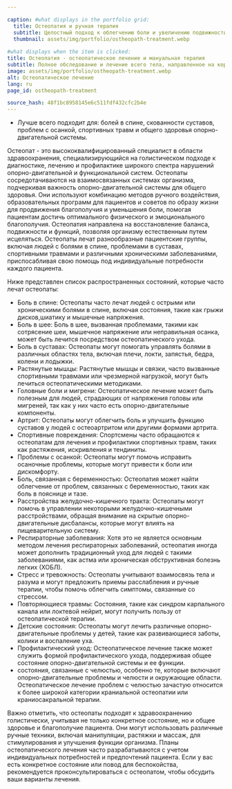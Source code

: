 ```yaml
---

caption: #what displays in the portfolio grid:
  title: Остеопатия и ручная терапия
  subtitle: Целостный подход к облегчению боли и увеличению подвижности, восстановление баланса с помощью остеопатических техник.
  thumbnail: assets/img/portfolio/ostheopath-treatment.webp
  
#what displays when the item is clicked:
title: Остеопатия - остеопатическое лечение и мануальная терапия
subtitle: Полное обследование и лечение всего тела, направленное на коррекцию мышечно-скелетных дисбалансов, облегчение боли и улучшение подвижности. Техники могут включать мобилизацию суставов, миофасциальное расслабление и терапию мягких тканей в зависимости от ваших индивидуальных потребностей.
image: assets/img/portfolio/ostheopath-treatment.webp
alt: Остеопатическое лечение
lang: ru
page_id: ostheopath-treatment

source_hash: 48f1bc8958145e6c511fdf432cfc2b4e
---
```

- Лучше всего подходит для: болей в спине, скованности суставов, проблем с осанкой, спортивных травм и общего здоровья опорно-двигательной системы.

Остеопат - это высококвалифицированный специалист в области здравоохранения, специализирующийся на голистическом подходе к диагностике, лечению и профилактике широкого спектра нарушений опорно-двигательной и функциональной систем. Остеопаты сосредотачиваются на взаимосвязанных системах организма, подчеркивая важность опорно-двигательной системы для общего здоровья. Они используют комбинацию методов ручного воздействия, образовательных программ для пациентов и советов по образу жизни для продвижения благополучия и уменьшения боли, помогая пациентам достичь оптимального физического и эмоционального благополучия. Остеопатия направлена на восстановление баланса, подвижности и функций, позволяя организму естественным путем исцеляться. Остеопаты лечат разнообразные пациентские группы, включая людей с болями в спине, проблемами в суставах, спортивными травмами и различными хроническими заболеваниями, приспосабливая свою помощь под индивидуальные потребности каждого пациента.

Ниже представлен список распространенных состояний, которые часто лечат остеопаты:
- Боль в спине: Остеопаты часто лечат людей с острыми или хроническими болями в спине, включая состояния, такие как грыжи дисков,шиатику и мышечные напряжения.
- Боль в шее: Боль в шее, вызванная проблемами, такими как сотрясение шеи, мышечное напряжение или неправильная осанка, может быть лечится посредством остеопатического ухода.
- Боль в суставах: Остеопаты могут помогать управлять болями в различных областях тела, включая плечи, локти, запястья, бедра, колени и лодыжки.
- Растянутые мышцы: Растянутые мышцы и связки, часто вызванные спортивными травмами или чрезмерной нагрузкой, могут быть лечиться остеопатическими методиками.
- Головные боли и мигрени: Остеопатическое лечение может быть полезным для людей, страдающих от напряжения головы или мигреней, так как у них часто есть опорно-двигательные компоненты.
- Артрит: Остеопаты могут облегчить боль и улучшить функцию суставов у людей с остеоартритом или другими формами артрита.
- Спортивные повреждения: Спортсмены часто обращаются к остеопатам для лечения и профилактики спортивных травм, таких как растяжения, искривления и тендиниты.
- Проблемы с осанкой: Остеопаты могут помочь исправить осаночные проблемы, которые могут привести к боли или дискомфорту.
- Боль, связанная с беременностью: Остеопатия может найти облегчение от проблем, связанных с беременностью, таких как боль в пояснице и тазе.
- Расстройства желудочно-кишечного тракта: Остеопаты могут помочь в управлении некоторыми желудочно-кишечными расстройствами, обращая внимание на скрытые опорно-двигательные дисбалансы, которые могут влиять на пищеварительную систему.
- Респираторные заболевания: Хотя это не является основным методом лечения респираторных заболеваний, остеопатия иногда может дополнить традиционный уход для людей с такими заболеваниями, как астма или хроническая обструктивная болезнь легких (ХОБЛ).
- Стресс и тревожность: Остеопаты учитывают взаимосвязь тела и разума и могут предложить приемы расслабления и ручные терапии, чтобы помочь облегчить симптомы, связанные со стрессом.
- Повторяющиеся травмы: Состояния, такие как синдром карпального канала или локтевой нейрит, могут получить пользу от остеопатической терапии.
- Детские состояния: Остеопаты могут лечить различные опорно-двигательные проблемы у детей, такие как развивающиеся заботы, колики и воспаление уха.
- Профилактический уход: Остеопатическое лечение также может служить формой профилактического ухода, поддерживая общее состояние опорно-двигательной системы и ее функции.
- состояния, связанные с челюстью, особенно те, которые включают опорно-двигательные проблемы и челюсти и окружающие области. Остеопатическое лечение проблем с челюстью зачастую относится к более широкой категории краниальной остеопатии или краниосакральной терапии.

Важно отметить, что остеопаты подходят к здравоохранению голистически, учитывая не только конкретное состояние, но и общее здоровье и благополучие пациента. Они могут использовать различные ручные техники, включая манипуляции, растяжки и массаж, для стимулирования и улучшения функции организма. Планы остеопатического лечения часто разрабатываются с учетом индивидуальных потребностей и предпочтений пациента. Если у вас есть конкретное состояние или повод для беспокойства, рекомендуется проконсультироваться с остеопатом, чтобы обсудить ваши варианты лечения.